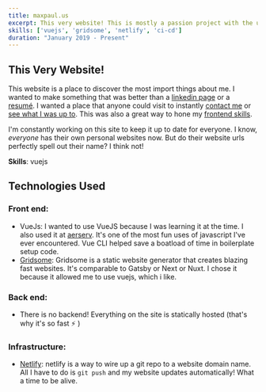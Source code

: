 ```yaml
---
title: maxpaul.us
excerpt: This very website! This is mostly a passion project with the upside that I can show it off as a living resumé.
skills: ['vuejs', 'gridsome', 'netlify', 'ci-cd']
duration: "January 2019 - Present"
---
```


## This Very Website!

This website is a place to discover the most import things about me. I wanted to make something that was better than a [linkedin page](https://www.linkedin.com/in/max-paulus-1b456aa8) or a [resumé](https://www.dropbox.com/s/322p5hn4l8co8u5/resume_2019.pdf?dl=0). I wanted a place that anyone could visit to instantly [contact me](/#contact-me) or [see what I was up to](/now/). This was also a great way to hone my [frontend skills](/skill/vuejs/). 

I'm constantly working on this site to keep it up to date for everyone. I know, *everyone* has their own personal websites now. But do their website urls perfectly spell out their name? I think not!

**Skills**: vuejs 

## Technologies Used

### Front end: 

* VueJs: I wanted to use VueJS because I was learning it at the time. I also used it at [aerserv](/portfolio/aerserv/). It's one of the most fun uses of javascript I've ever encountered. Vue CLI helped save a boatload of time in boilerplate setup code.
* [Gridsome](https://gridsome.org/): Gridsome is a static website generator that creates blazing fast websites. It's comparable to Gatsby or Next or Nuxt. I chose it because it allowed me to use vuejs, which i like.

### Back end: 

* There is no backend! Everything on the site is statically hosted (that's why it's so fast :zap: )

### Infrastructure: 

* [Netlify](https://www.netlify.com/): netlify is a way to wire up a git repo to a website domain name. All I have to do is `git push` and my website updates automatically! What a time to be alive.

